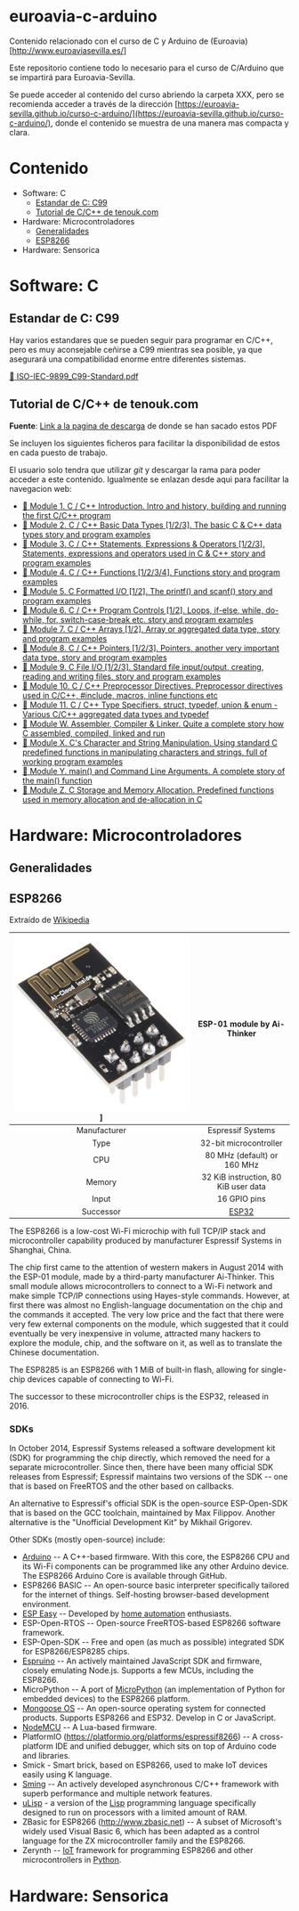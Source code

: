 # euroavia-c-arduino
Contenido relacionado con el curso de C y Arduino de (Euroavia)[http://www.euroaviasevilla.es/]

Este repositorio contiene todo lo necesario para el curso de C/Arduino que se impartirá para Euroavia-Sevilla.

Se puede acceder al contenido del curso abriendo la carpeta XXX, pero se recomienda acceder a través de la dirección [https://euroavia-sevilla.github.io/curso-c-arduino/](https://euroavia-sevilla.github.io/curso-c-arduino/), donde el contenido se muestra de una manera mas compacta y clara.

# Contenido

- Software: C
  + [Estandar de C: C99](#estandar-de-c-c99)
  + [Tutorial de C/C++ de tenouk.com](#tutorial-de-cc-de-tenoukcom)
- Hardware: Microcontroladores
  + [Generalidades](#generalidades)
  + [ESP8266](#esp8266)
- Hardware: Sensorica

# Software: C

## Estandar de C: C99

Hay varios estandares que se pueden seguir para programar en C/C++, pero es muy aconsejable ceñirse a C99 mientras sea posible, ya que asegurará una compatibilidad enorme entre diferentes sistemas.

[:page_facing_up: ISO-IEC-9899_C99-Standard.pdf](extras/specs/ISO-IEC-9899_C99-Standard.pdf)

## Tutorial de C/C++ de tenouk.com

**Fuente**: [Link a la pagina de descarga](https://www.tenouk.com/download.html) de donde se han sacado estos PDF

Se incluyen los siguientes ficheros para facilitar la disponibilidad de estos en cada puesto de trabajo.

El usuario solo tendra que utilizar _git_ y descargar la rama para poder acceder a este contenido. Igualmente se enlazan desde aqui para facilitar la navegacion web:

- [:page_facing_up: Module 1. C / C++ Introduction. Intro and history, building and running the first C/C++ program](extras/tutorial-C_tenouk.com/Module1.pdf)
- [:page_facing_up: Module 2. C / C++ Basic Data Types [1/2/3]. The basic C & C++ data types story and program examples](extras/tutorial-C_tenouk.com/Module2.pdf)
- [:page_facing_up: Module 3. C / C++ Statements, Expressions & Operators [1/2/3]. Statements, expressions and operators used in C & C++ story and program examples](extras/tutorial-C_tenouk.com/Module3.pdf)
- [:page_facing_up: Module 4. C / C++ Functions [1/2/3/4]. Functions story and program examples](extras/tutorial-C_tenouk.com/Module4.pdf)
- [:page_facing_up: Module 5. C Formatted I/O [1/2]. The printf() and scanf() story and program examples](extras/tutorial-C_tenouk.com/Module5.pdf)
- [:page_facing_up: Module 6. C / C++ Program Controls [1/2]. Loops, if-else, while, do-while, for, switch-case-break etc. story and program examples](extras/tutorial-C_tenouk.com/Module6.pdf)
- [:page_facing_up: Module 7. C / C++ Arrays [1/2]. Array or aggregated data type, story and program examples](extras/tutorial-C_tenouk.com/Module7.pdf)
- [:page_facing_up: Module 8. C / C++ Pointers [1/2/3]. Pointers, another very important data type, story and program examples](extras/tutorial-C_tenouk.com/Module8.pdf)
- [:page_facing_up: Module 9. C File I/O [1/2/3]. Standard file input/output, creating, reading and writing files, story and program examples](extras/tutorial-C_tenouk.com/Module9.pdf)
- [:page_facing_up: Module 10. C / C++ Preprocessor Directives. Preprocessor directives used in C/C++, #include, macros, inline functions etc](extras/tutorial-C_tenouk.com/Module10.pdf)
- [:page_facing_up: Module 11. C / C++ Type Specifiers. struct, typedef, union & enum - Various C/C++ aggregated data types and typedef](extras/tutorial-C_tenouk.com/Module11.pdf)
- [:page_facing_up: Module W. Assembler, Compiler & Linker. Quite a complete story how C assembled, compiled, linked and run](extras/tutorial-C_tenouk.com/ModuleW.pdf)
- [:page_facing_up: Module X. C's Character and String Manipulation. Using standard C predefined functions in manipulating characters and strings, full of working program examples](extras/tutorial-C_tenouk.com/ModuleX.pdf)
- [:page_facing_up: Module Y. main() and Command Line Arguments. A complete story of the main() function](extras/tutorial-C_tenouk.com/ModuleY.pdf)
- [:page_facing_up: Module Z. C Storage and Memory Allocation. Predefined functions used in memory allocation and de-allocation in C](extras/tutorial-C_tenouk.com/ModuleZ.pdf)

# Hardware: Microcontroladores

## Generalidades

## ESP8266

Extraído de [Wikipedia](https://en.wikipedia.org/wiki/ESP8266)

| ![ESP-01.jpg](media/ESP-01.jpg)] | ESP-01 module by Ai-Thinker                          |
| :-----:                          | :-----:                                              |
| Manufacturer                     | Espressif Systems                                    |
| Type                             | 32-bit microcontroller                               |
| CPU                              | 80 MHz (default) or 160 MHz                          |
| Memory                           | 32 KiB instruction, 80 KiB user data                 |
| Input                            | 16 GPIO pins                                         |
| Successor                        | [ESP32](https://en.wikipedia.org/wiki/ESP32 "ESP32") |

The ESP8266 is a low-cost Wi-Fi microchip with full TCP/IP stack and microcontroller capability produced by manufacturer Espressif Systems in Shanghai, China.

The chip first came to the attention of western makers in August 2014 with the ESP-01 module, made by a third-party manufacturer Ai-Thinker. This small module allows microcontrollers to connect to a Wi-Fi network and make simple TCP/IP connections using Hayes-style commands. However, at first there was almost no English-language documentation on the chip and the commands it accepted. The very low price and the fact that there were very few external components on the module, which suggested that it could eventually be very inexpensive in volume, attracted many hackers to explore the module, chip, and the software on it, as well as to translate the Chinese documentation.

The ESP8285 is an ESP8266 with 1 MiB of built-in flash, allowing for single-chip devices capable of connecting to Wi-Fi.

The successor to these microcontroller chips is the ESP32, released in 2016.

### SDKs

In October 2014, Espressif Systems released a software development kit (SDK) for programming the chip directly, which removed the need for a separate microcontroller. Since then, there have been many official SDK releases from Espressif; Espressif maintains two versions of the SDK -- one that is based on FreeRTOS and the other based on callbacks.

An alternative to Espressif's official SDK is the open-source ESP-Open-SDK that is based on the GCC toolchain, maintained by Max Filippov. Another alternative is the "Unofficial Development Kit" by Mikhail Grigorev.

Other SDKs (mostly open-source) include:

-   [Arduino](https://en.wikipedia.org/wiki/Arduino "Arduino") -- A C++-based firmware. With this core, the ESP8266 CPU and its Wi-Fi components can be programmed like any other Arduino device. The ESP8266 Arduino Core is available through GitHub.
-   ESP8266 BASIC -- An open-source basic interpreter specifically tailored for the internet of things. Self-hosting browser-based development environment.
-   [ESP Easy](https://en.wikipedia.org/wiki/ESP_Easy "ESP Easy") -- Developed by [home automation](https://en.wikipedia.org/wiki/Home_automation "Home automation") enthusiasts.
-   ESP-Open-RTOS -- Open-source FreeRTOS-based ESP8266 software framework.
-   ESP-Open-SDK -- Free and open (as much as possible) integrated SDK for ESP8266/ESP8285 chips.
-   [Espruino](https://en.wikipedia.org/wiki/Espruino "Espruino") -- An actively maintained JavaScript SDK and firmware, closely emulating Node.js. Supports a few MCUs, including the ESP8266.
-   MicroPython -- A port of [MicroPython](https://en.wikipedia.org/wiki/MicroPython "MicroPython") (an implementation of Python for embedded devices) to the ESP8266 platform.
-   [Mongoose OS](https://en.wikipedia.org/wiki/Mongoose_OS "Mongoose OS") -- An open-source operating system for connected products. Supports ESP8266 and ESP32. Develop in C or JavaScript.
-   [NodeMCU](https://en.wikipedia.org/wiki/NodeMCU "NodeMCU") -- A Lua-based firmware.
-   PlatformIO (<https://platformio.org/platforms/espressif8266>) -- A cross-platform IDE and unified debugger, which sits on top of Arduino code and libraries.
-   Smick - Smart brick, based on ESP8266, used to make IoT devices easily using K language.
-   [Sming](https://github.com/SmingHub/Sming) -- An actively developed asynchronous C/C++ framework with superb performance and multiple network features.
-   [uLisp](http://www.ulisp.com/show?21T5) - a version of the [Lisp](https://en.wikipedia.org/wiki/Lisp_(programming_language) "Lisp (programming language)") programming language specifically designed to run on processors with a limited amount of RAM.
-   ZBasic for ESP8266 (<http://www.zbasic.net>) -- A subset of Microsoft's widely used Visual Basic 6, which has been adapted as a control language for the ZX microcontroller family and the ESP8266.
-   Zerynth -- [IoT](https://en.wikipedia.org/wiki/Internet_of_things "Internet of things") framework for programming ESP8266 and other microcontrollers in [Python](https://en.wikipedia.org/wiki/Python_(programming_language) "Python (programming language)").

# Hardware: Sensorica

